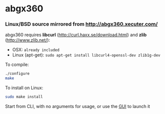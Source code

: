 # abgx360
### Linux/BSD source mirrored from http://abgx360.xecuter.com/

abgx360 requires **libcurl** (http://curl.haxx.se/download.html) and **zlib** (http://www.zlib.net/):

* OSX: `already included`
* Linux (apt-get): `sudo apt-get install libcurl4-openssl-dev zlib1g-dev`

To compile:
```bash
./configure
make
```

To install on Linux:
```bash
sudo make install
```

Start from CLI, with no arguments for usage, or use the [GUI](https://github.com/vin047/abgx360gui) to launch it
